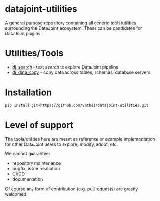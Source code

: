 # datajoint-utilities
A general purpose repository containing all generic tools/utilities surrounding the DataJoint ecosystem. These can be candidates for DataJoint plugins


# Utilities/Tools

+ [dj_search](./datajoint_utilities/dj_search) - text search to explore DataJoint pipeline
+ [dj_data_copy](./datajoint_utilities/dj_data_copy) - copy data across tables, schemas, database servers


# Installation

```
pip install git+https://github.com/vathes/datajoint-utilities.git
```


# Level of support

The tools/utilities here are meant as reference or example implementation for other DataJoint 
users to explore, modify, adopt, etc.

We cannot guarantee:
+ repository maintenance
+ bugfix, issue resolution
+ CI/CD
+ documentation

Of course any form of contribution (e.g. pull requests) are greatly welcomed. 

